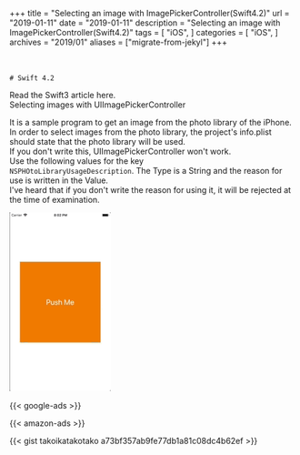 +++
title = "Selecting an image with ImagePickerController(Swift4.2)"
url = "2019-01-11"
date = "2019-01-11"
description = "Selecting an image with ImagePickerController(Swift4.2)"
tags = [
  "iOS",
]
categories = [
    "iOS",
]
archives = "2019/01"
aliases = ["migrate-from-jekyl"]
+++

<br>

`# Swift 4.2`

Read the Swift3 article here.  
Selecting images with UIImagePickerController

It is a sample program to get an image from the photo library of the iPhone.  
In order to select images from the photo library, the project's info.plist should state that the photo library will be used.  
If you don't write this, UIImagePickerController won't work.  
Use the following values for the key  
`NSPHOtoLibraryUsageDescription`.
The Type is a String and the reason for use is written in the Value.  
I've heard that if you don't write the reason for using it, it will be rejected at the time of examination.  

![alt](1.gif)

<!-- Google Ads -->
{{< google-ads >}}

<!-- Amazon Ads -->
{{< amazon-ads >}}

{{< gist takoikatakotako a73bf357ab9fe77db1a81c08dc4b62ef >}}

